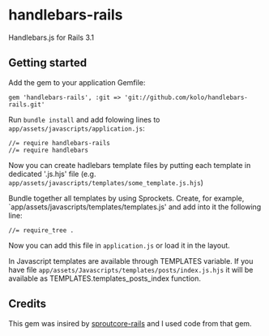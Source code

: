 # handlebars-rails

Handlebars.js for Rails 3.1

## Getting started

Add the gem to your application Gemfile:

    gem 'handlebars-rails', :git => 'git://github.com/kolo/handlebars-rails.git'

Run `bundle install` and add folowing lines to
`app/assets/javascripts/application.js`:

    //= require handlebars-rails
    //= require handlebars

Now you can create hadlebars template files by putting each template in
dedicated '.js.hjs' file (e.g.
`app/assets/javascripts/templates/some_template.js.hjs`)

Bundle together all templates by using Sprockets. Create, for example,
`app/assets/javascripts/templates/templates.js' and add into it the
following line:

    //= require_tree .

Now you can add this file in `application.js` or load it in the layout.

In Javascript templates are available through TEMPLATES variable. If you
have file `app/assets/Javascripts/templates/posts/index.js.hjs` it will
be available as TEMPLATES.templates_posts_index function.

## Credits

This gem was insired by [sproutcore-rails](https://github.com/kiskolabs/sproutcore-rails) and I used code from that gem.


